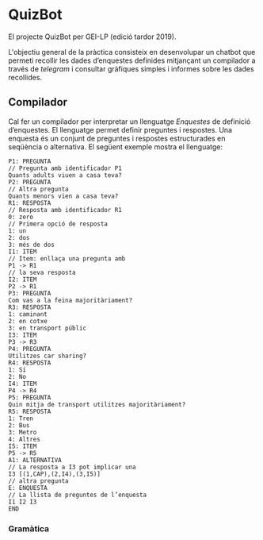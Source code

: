 # QuizBot

El projecte QuizBot per GEI-LP (edició tardor 2019).

L'objectiu general de la pràctica consisteix en desenvolupar un chatbot que
permeti recollir les dades d’enquestes definides mitjançant un compilador a través de
_telegram_ i consultar gràfiques simples i informes sobre les dades recollides.

## Compilador

Cal fer un compilador per interpretar un llenguatge _Enquestes_ de definició
d’enquestes. El llenguatge permet definir preguntes i respostes. Una enquesta
és un conjunt de preguntes i respostes estructurades en seqüència o alternativa.
El següent exemple mostra el llenguatge:

```
P1: PREGUNTA
// Pregunta amb identificador P1
Quants adults viuen a casa teva?
P2: PREGUNTA
// Altra pregunta
Quants menors vien a casa teva?
R1: RESPOSTA
// Resposta amb identificador R1
0: zero
// Primera opció de resposta
1: un
2: dos
3: més de dos
I1: ITEM
// Item: enllaça una pregunta amb
P1 -> R1
// la seva resposta
I2: ITEM
P2 -> R1
P3: PREGUNTA
Com vas a la feina majoritàriament?
R3: RESPOSTA
1: caminant
2: en cotxe
3: en transport públic
I3: ITEM
P3 -> R3
P4: PREGUNTA
Utilitzes car sharing?
R4: RESPOSTA
1: Sı́
2: No
I4: ITEM
P4 -> R4
P5: PREGUNTA
Quin mitja de transport utilitzes majoritàriament?
R5: RESPOSTA
1: Tren
2: Bus
3: Metro
4: Altres
I5: ITEM
P5 -> R5
A1: ALTERNATIVA
// La resposta a I3 pot implicar una
I3 [(1,CAP),(2,I4),(3,I5)]
// altra pregunta
E: ENQUESTA
// La llista de preguntes de l’enquesta
I1 I2 I3
END
```

### Gramàtica

